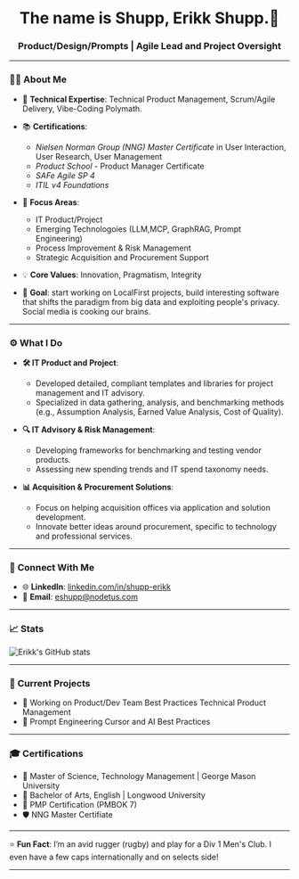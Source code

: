 <h1 align="center">The name is Shupp, Erikk Shupp.👋</h1>
<h3 align="center">Product/Design/Prompts | Agile Lead and Project Oversight </h3>

---

### 👨‍💻 **About Me**
- 🎯 **Technical Expertise**: Technical Product Management, Scrum/Agile Delivery, Vibe-Coding Polymath. 
- 📚 **Certifications**:
  - *Nielsen Norman Group (NNG) Master Certificate* in User Interaction, User Research, User Management
  - *Product School* - Product Manager Certificate
  - *SAFe Agile SP 4*
  - *ITIL v4 Foundations*  
- 📝 **Focus Areas**:  
   - IT Product/Project
   - Emerging Technologoies (LLM,MCP, GraphRAG, Prompt Engineering)
   - Process Improvement & Risk Management  
   - Strategic Acquisition and Procurement Support  
   

- 💡 **Core Values**: Innovation, Pragmatism, Integrity  
- 🎯 **Goal**: start working on LocalFirst projects, build interesting software that shifts the paradigm from big data and exploiting people's privacy. Social media is cooking our brains.

---

### ⚙️ **What I Do**
- **🛠️ IT Product and Project**:  
   - Developed detailed, compliant templates and libraries for project management and IT advisory.  
   - Specialized in data gathering, analysis, and benchmarking methods (e.g., Assumption Analysis, Earned Value Analysis, Cost of Quality).  

- **🔍 IT Advisory & Risk Management**:  
   - Developing frameworks for benchmarking and testing vendor products.
   - Assessing new spending trends and IT spend taxonomy needs.

- **📊 Acquisition & Procurement Solutions**:  
   - Focus on helping acquisition offices via application and solution development.
   - Innovate better ideas around procurement, specific to technology and professional services.

---

### 🔗 **Connect With Me**
- 🌐 **LinkedIn**: [linkedin.com/in/shupp-erikk](https://www.linkedin.com/in/shupp-erikk/)  
- 📧 **Email**: eshupp@nodetus.com

---

### 📈 **Stats**
![Erikk's GitHub stats](https://github-readme-stats.vercel.app/api?username=shuppel&show_icons=true&theme=radical)

---

### 🚀 **Current Projects**
- 🔹 Working on Product/Dev Team Best Practices Technical Product Management
- 🔹 Prompt Engineering Cursor and AI Best Practices

---

### 🎓 **Certifications**
- 📜 Master of Science, Technology Management | George Mason University
- 📜 Bachelor of Arts, English | Longwood University
- 📜 PMP Certification (PMBOK 7)  
- 🛡 NNG Master Certifiate

---

⭐ **Fun Fact**: I’m an avid rugger (rugby) and play for a Div 1 Men's Club. I even have a few caps internationally and on selects side!

---

